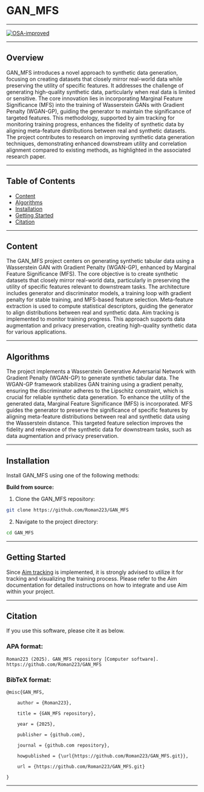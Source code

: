 # GAN_MFS

---

[![OSA-improved](https://img.shields.io/badge/improved%20by-OSA-yellow)](https://github.com/aimclub/OSA)

---

## Overview

GAN_MFS introduces a novel approach to synthetic data generation, focusing on creating datasets that closely mirror real-world data while preserving the utility of specific features. It addresses the challenge of generating high-quality synthetic data, particularly when real data is limited or sensitive. The core innovation lies in incorporating Marginal Feature Significance (MFS) into the training of Wasserstein GANs with Gradient Penalty (WGAN-GP), guiding the generator to maintain the significance of targeted features. This methodology, supported by aim tracking for monitoring training progress, enhances the fidelity of synthetic data by aligning meta-feature distributions between real and synthetic datasets. The project contributes to research on improving synthetic data generation techniques, demonstrating enhanced downstream utility and correlation alignment compared to existing methods, as highlighted in the associated research paper.

---

## Table of Contents

- [Content](#content)
- [Algorithms](#algorithms)
- [Installation](#installation)
- [Getting Started](#getting-started)
- [Citation](#citation)

---
## Content

The GAN_MFS project centers on generating synthetic tabular data using a Wasserstein GAN with Gradient Penalty (WGAN-GP), enhanced by Marginal Feature Significance (MFS). The core objective is to create synthetic datasets that closely mirror real-world data, particularly in preserving the utility of specific features relevant to downstream tasks. The architecture includes generator and discriminator models, a training loop with gradient penalty for stable training, and MFS-based feature selection. Meta-feature extraction is used to compute statistical descriptors, guiding the generator to align distributions between real and synthetic data. Aim tracking is implemented to monitor training progress. This approach supports data augmentation and privacy preservation, creating high-quality synthetic data for various applications.

---

## Algorithms

The project implements a Wasserstein Generative Adversarial Network with Gradient Penalty (WGAN-GP) to generate synthetic tabular data. The WGAN-GP framework stabilizes GAN training using a gradient penalty, ensuring the discriminator adheres to the Lipschitz constraint, which is crucial for reliable synthetic data generation. To enhance the utility of the generated data, Marginal Feature Significance (MFS) is incorporated. MFS guides the generator to preserve the significance of specific features by aligning meta-feature distributions between real and synthetic data using the Wasserstein distance. This targeted feature selection improves the fidelity and relevance of the synthetic data for downstream tasks, such as data augmentation and privacy preservation.

---

## Installation

Install GAN_MFS using one of the following methods:

**Build from source:**

1. Clone the GAN_MFS repository:
```sh
git clone https://github.com/Roman223/GAN_MFS
```

2. Navigate to the project directory:
```sh
cd GAN_MFS
```

---

## Getting Started

Since [Aim tracking](https://aimstack.readthedocs.io/en/latest/) is implemented, it is strongly advised to utilize it for tracking and visualizing the training process. Please refer to the Aim documentation for detailed instructions on how to integrate and use Aim within your project.

---

## Citation

If you use this software, please cite it as below.

### APA format:

    Roman223 (2025). GAN_MFS repository [Computer software]. https://github.com/Roman223/GAN_MFS

### BibTeX format:

    @misc{GAN_MFS,

        author = {Roman223},

        title = {GAN_MFS repository},

        year = {2025},

        publisher = {github.com},

        journal = {github.com repository},

        howpublished = {\url{https://github.com/Roman223/GAN_MFS.git}},

        url = {https://github.com/Roman223/GAN_MFS.git}

    }

---
